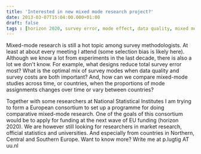 ```yaml
---
title: 'Interested in new mixed mode research project?'
date: 2013-03-07T15:04:00.000+01:00
draft: false
tags : [horizon 2020, survey error, mode effect, data quality, mixed mode]
---
```


Mixed-mode research is still a hot topic among survey methodologists. At least at about every meeting I attend (some selection bias is likely here). Although we know a lot from experiments in the last decade, there is also a lot we don't know. For example, what designs reduce total survey error most? What is the optimal mix of survey modes when data quality and survey costs are both important? And, how can we compare mixed-mode studies across time, or countries, when the proportions of mode assignments changes over time or vary between countries?  
  
Together with some researchers at National Statistical Institutes I am trying to form a European consortium to set up a programme for doing comparative mixed-mode research. One of the goals of this consortium would be to apply for funding at the next wave of EU funding (horizon 2020). We are however still looking for researchers in market research, official statistics and universities. And especially from countries in Northern, Central and Southern Europe. Want to know more? Write me at p.lugtig AT uu.nl
